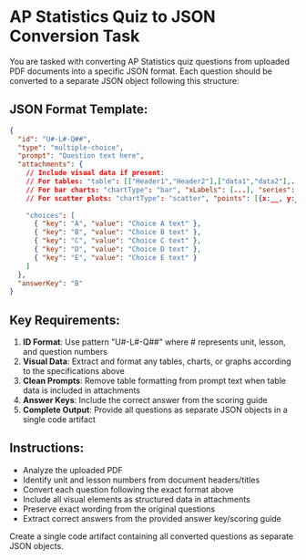 # AP Statistics Quiz to JSON Conversion Task

You are tasked with converting AP Statistics quiz questions from uploaded PDF documents into a specific JSON format. Each question should be converted to a separate JSON object following this structure:

## JSON Format Template:
```json
{
  "id": "U#-L#-Q##",
  "type": "multiple-choice",
  "prompt": "Question text here",
  "attachments": {
    // Include visual data if present:
    // For tables: "table": [["Header1","Header2"],["data1","data2"],...]
    // For bar charts: "chartType": "bar", "xLabels": [...], "series": [{name:"Dataset 1", values:[...]}, ...]
    // For scatter plots: "chartType": "scatter", "points": [{x:__, y:__}, ...]
    
    "choices": [
      { "key": "A", "value": "Choice A text" },
      { "key": "B", "value": "Choice B text" },
      { "key": "C", "value": "Choice C text" },
      { "key": "D", "value": "Choice D text" },
      { "key": "E", "value": "Choice E text" }
    ]
  },
  "answerKey": "B"
}
```

## Key Requirements:
1. **ID Format**: Use pattern "U#-L#-Q##" where # represents unit, lesson, and question numbers
2. **Visual Data**: Extract and format any tables, charts, or graphs according to the specifications above
3. **Clean Prompts**: Remove table formatting from prompt text when table data is included in attachments
4. **Answer Keys**: Include the correct answer from the scoring guide
5. **Complete Output**: Provide all questions as separate JSON objects in a single code artifact

## Instructions:
- Analyze the uploaded PDF
- Identify unit and lesson numbers from document headers/titles
- Convert each question following the exact format above
- Include all visual elements as structured data in attachments
- Preserve exact wording from the original questions
- Extract correct answers from the provided answer key/scoring guide

Create a single code artifact containing all converted questions as separate JSON objects.